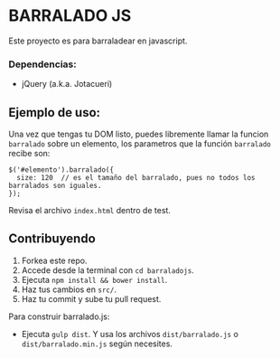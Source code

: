 # BARRALADO JS

Este proyecto es para barraladear en javascript.

### Dependencias:
* jQuery (a.k.a. Jotacueri)

## Ejemplo de uso:

Una vez que tengas tu DOM listo, puedes libremente llamar la funcion `barralado` sobre un elemento,
los parametros que la función `barralado` recibe son:

    $('#elemento').barralado({
      size: 120  // es el tamaño del barralado, pues no todos los barralados son iguales.
    });

Revisa el archivo `index.html` dentro de test.

## Contribuyendo

1. Forkea este repo.
2. Accede desde la terminal con `cd barraladojs`.
3. Ejecuta `npm install && bower install`.
4. Haz tus cambios en `src/`.
5. Haz tu commit y sube tu pull request.

Para construir barralado.js:
* Ejecuta `gulp dist`. Y usa los archivos `dist/barralado.js` o `dist/barralado.min.js` según necesites.